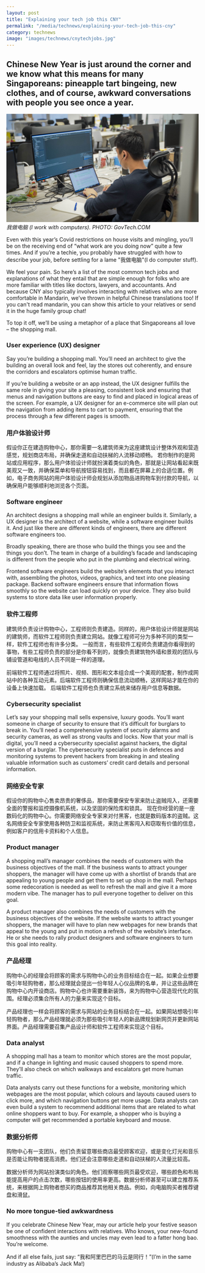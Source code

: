 ```yaml
---
layout: post
title: "Explaining your tech job this CNY"
permalink: "/media/technews/explaining-your-tech-job-this-cny"
category: technews
image: "images/technews/cnytechjobs.jpg"
---
```


Chinese New Year is just around the corner and we know what this means for many Singaporeans: pineapple tart bingeing, new clothes, and of course, awkward conversations with people you see once a year.
---

![My job? I'm in tech lor](/images/technews/cnytechjobs.jpg)
*我做电脑 (I work with computers).  PHOTO: GovTech.COM*

Even with this year’s Covid restrictions on house visits and mingling, you’ll be on the receiving end of “what work are you doing now” quite a few times. And if you’re a techie, you probably have struggled with how to describe your job, before settling for a lame "我做电脑"(I do computer stuff).

We feel your pain. So here’s a list of the most common tech jobs and explanations of what they entail that are simple enough for folks who are more familiar with titles like doctors, lawyers, and accountants. And because CNY also typically involves interacting with relatives who are more comfortable in Mandarin, we’ve thrown in helpful Chinese translations too! If you can't read mandarin, you can show this article to your relatives or send it in the huge family group chat!

To top it off, we’ll be using a metaphor of a place that Singaporeans all love – the shopping mall.

### User experience (UX) designer

Say you’re building a shopping mall. You’ll need an architect to give the building an overall look and feel, lay the stores out coherently, and ensure the corridors and escalators optimise human traffic.

If you’re building a website or an app instead, the UX designer fulfills the same role in giving your site a pleasing, consistent look and ensuring that menus and navigation buttons are easy to find and placed in logical areas of the screen. For example, a UX designer for an e-commerce site will plan out the navigation from adding items to cart to payment, ensuring that the process through a few different pages is smooth. 

### 用户体验设计师

假设你正在建造购物中心，那你需要一名建筑师来为这座建筑设计整体外观和营造感觉，规划商店布局，并确保走道和自动扶梯的人流移动顺畅。
若你制作的是网站或应用程序，那么用户体验设计师就扮演着类似的角色，那就是让网站看起来既美观又一致，并确保菜单和导航按钮容易找到，而且都在屏幕上的合适位置。例如，电子商务网站的用户体验设计师会规划从添加物品进购物车到付款的导航，以确保用户能够顺利地浏览各个页面。

### Software engineer
An architect designs a shopping mall while an engineer builds it. Similarly, a UX designer is the architect of a website, while a software engineer builds it. And just like there are different kinds of engineers, there are different software engineers too. 

Broadly speaking, there are those who build the things you see and the things you don’t. The team in charge of a building’s facade and landscaping is different from the people who put in the plumbing and electrical wiring. 

Frontend software engineers build the website’s elements that you interact with, assembling the photos, videos, graphics, and text into one pleasing package. Backend software engineers ensure that information flows smoothly so the website can load quickly on your device. They also build systems to store data like user information properly.

### 软件工程师

建筑师负责设计购物中心，工程师则负责建造。同样的，用户体验设计师就是网站的建筑师，而软件工程师则负责建立网站。就像工程师可分为多种不同的类型一样，软件工程师也有许多分类。
一般而言，有些软件工程师负责建造你看得到的事物，有些工程师负责的部分是你看不到的，就像负责建筑物外墙和景观的团队与铺设管道和电线的人员不同是一样的道理。

前端软件工程师通过将照片、视频、图形和文本组合成一个美观的配套，制作成网站中的各种互动元素。后端软件工程师则确保信息流动顺畅，这样网站才能在你的设备上快速加载。
后端软件工程师也负责建立系统来储存用户信息等数据。

### **Cybersecurity specialist**

Let’s say your shopping mall sells expensive, luxury goods. You’ll want someone in charge of security to ensure that it’s difficult for burglars to break in. You’ll need a comprehensive system of security alarms and security cameras, as well as strong vaults and locks. 
Now that your mall is digital, you’ll need a cybersecurity specialist against hackers, the digital version of a burglar. The cybersecurity specialist puts in defences and monitoring systems to prevent hackers from breaking in and stealing valuable information such as customers’ credit card details and personal information. 


### **网络安全专家**


假设你的购物中心售卖昂贵的奢侈品，那你需要保安专家来防止盗贼闯入，还需要全面的警报和监控摄像机系统，以及坚固的保险库和锁具。
现在你经营的是一座数码化的购物中心。你需要网络安全专家来对付黑客，也就是数码版本的盗贼。这名网络安全专家使用各种防卫和监视系统，来防止黑客闯入和窃取有价值的信息，例如客户的信用卡资料和个人信息。


### Product manager

A shopping mall’s manager combines the needs of customers with the business objectives of the mall. If the business wants to attract younger shoppers, the manager will have come up with a shortlist of brands that are appealing to young people and get them to set up shop in the mall. Perhaps some redecoration is needed as well to refresh the mall and give it a more modern vibe. The manager has to pull everyone together to deliver on this goal. 

A product manager also combines the needs of customers with the business objectives of the website. If the website wants to attract younger shoppers, the manager will have to plan new webpages for new brands that appeal to the young and put in motion a refresh of the website’s interface. He or she needs to rally product designers and software engineers to turn this goal into reality.

### 产品经理

购物中心的经理会将顾客的需求与购物中心的业务目标结合在一起。如果企业想要吸引年轻购物者，那么经理就会提出一份年轻人心仪品牌的名单，并让这些品牌在购物中心内开设商店。购物中心也许需要重新装饰，来为购物中心营造现代化的氛围。经理必须集合所有人的力量来实现这个目标。

产品经理也一样会将顾客的需求与网站的业务目标结合在一起。如果网站想吸引年轻购物者，那么产品经理就必须为那些吸引年轻人的新品牌规划新网页并更新网站界面。产品经理需要召集产品设计师和软件工程师来实现这个目标。

### Data analyst

A shopping mall has a team to monitor which stores are the most popular, and if a change in lighting and music caused shoppers to spend more. They’ll also check on which walkways and escalators get more human traffic. 

Data analysts carry out these functions for a website, monitoring which webpages are the most popular, which colours and layouts caused users to click more, and which navigation buttons get more usage. Data analysts can even build a system to recommend additional items that are related to what online shoppers want to buy. For example, a shopper who is buying a computer will get recommended a portable keyboard and mouse. 

### 数据分析师

购物中心有一支团队，他们负责留意哪些商店最受顾客欢迎，或是变化灯光和音乐是否能让购物者提高消费。他们还会注意哪些走道和自动扶梯的人流量比较高。

数据分析师为网站扮演类似的角色。他们观察哪些网页最受欢迎，哪些颜色和布局能提高用户的点击次数，哪些按钮的使用率更高。数据分析师甚至可以建立推荐系统，来根据网上购物者想买的商品推荐其他相关商品。例如，向电脑购买者推荐键盘和滑鼠。


### No more tongue-tied awkwardness


If you celebrate Chinese New Year, may our article help your festive season be one of confident interactions with relatives. Who knows, your new-found smoothness with the aunties and uncles may even lead to a fatter hong bao. You’re welcome. 

And if all else fails, just say: “我和阿里巴巴的马云是同行！”(I’m in the same industry as Alibaba’s Jack Ma!) 
